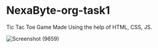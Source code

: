 # NexaByte-org-task1
Tic Tac Toe Game Made Using the help of HTML, CSS, JS.



![Screenshot (9659)](https://github.com/debjyotidas111/NexaByte-org-task1/assets/86339364/cb9c7b13-496e-488c-ba3d-08330e04e5cd)
